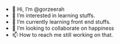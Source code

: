 - 👋 Hi, I’m @gorzeerah
- 👀 I’m interested in learning stuffs.
- 🌱 I’m currently learning front end stuffs.
- 💞️ I’m looking to collaborate on happiness
- 📫 How to reach me still working on that.

<!---
gorzeerah/gorzeerah is a ✨ special ✨ repository because its `README.md` (this file) appears on your GitHub profile.
You can click the Preview link to take a look at your changes.
--->
